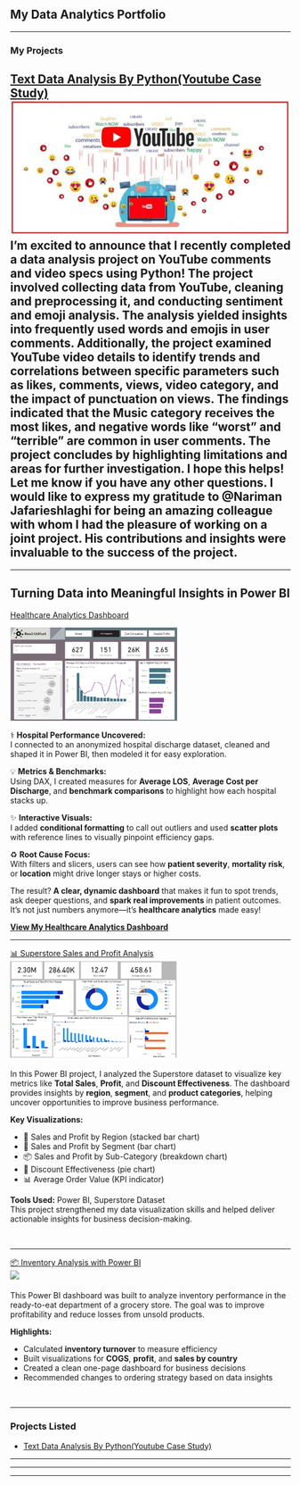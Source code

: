 ## My Data Analytics Portfolio


---

### My Projects

[Text Data Analysis By Python(Youtube Case Study)](https://www.linkedin.com/pulse/text-data-analysis-python-youtube-case-study-azadeh-irani)
<img src="images/youtube.jpg?raw=true"/>
<br>
I’m excited to announce that I recently completed a data analysis project on YouTube comments and video specs using Python! The project involved collecting data from YouTube, cleaning and preprocessing it, and conducting sentiment and emoji analysis. The analysis yielded insights into frequently used words and emojis in user comments. Additionally, the project examined YouTube video details to identify trends and correlations between specific parameters such as likes, comments, views, video category, and the impact of punctuation on views. The findings indicated that the Music category receives the most likes, and negative words like “worst” and “terrible” are common in user comments. The project concludes by highlighting limitations and areas for further investigation. I hope this helps! Let me know if you have any other questions. I would like to express my gratitude to @Nariman Jafarieshlaghi for being an amazing colleague with whom I had the pleasure of working on a joint project. His contributions and insights were invaluable to the success of the project.
<br>
---
---
## Turning Data into Meaningful Insights in Power BI

[Healthcare Analytics Dashboard](https://app.powerbi.com/groups/me/reports/da4d9a28-2e9b-4f5d-a640-60e458937c56/dceaf307347caa306738?experience=power-bi)

<img src="images/healthstats.png" alt="Healthcare Analytics Dashboard" width="300" />

⚕️ **Hospital Performance Uncovered:**  
I connected to an anonymized hospital discharge dataset, cleaned and shaped it in Power BI, then modeled it for easy exploration.

💡 **Metrics & Benchmarks:**  
Using DAX, I created measures for **Average LOS**, **Average Cost per Discharge**, and **benchmark comparisons** to highlight how each hospital stacks up.

✨ **Interactive Visuals:**  
I added **conditional formatting** to call out outliers and used **scatter plots** with reference lines to visually pinpoint efficiency gaps.

♻️ **Root Cause Focus:**  
With filters and slicers, users can see how **patient severity**, **mortality risk**, or **location** might drive longer stays or higher costs.

The result? **A clear, dynamic dashboard** that makes it fun to spot trends, ask deeper questions, and **spark real improvements** in patient outcomes. It’s not just numbers anymore—it’s **healthcare analytics** made easy!

[**View My Healthcare Analytics Dashboard**](https://app.powerbi.com/groups/me/reports/da4d9a28-2e9b-4f5d-a640-60e458937c56/dceaf307347caa306738?experience=power-bi)


---

[📊 Superstore Sales and Profit Analysis](https://app.powerbi.com/groups/me/reports/521d833a-9ffd-42fc-bf8b-f6b0d161e18b/7f99c92198bc34105cb1?experience=power-bi)  
<img src="images/Superstore.jpg" width="300"/>  
<br>
In this Power BI project, I analyzed the Superstore dataset to visualize key metrics like **Total Sales**, **Profit**, and **Discount Effectiveness**. The dashboard provides insights by **region**, **segment**, and **product categories**, helping uncover opportunities to improve business performance.

**Key Visualizations:**
- 📍 Sales and Profit by Region (stacked bar chart)
- 👥 Sales and Profit by Segment (bar chart)
- 📦 Sales and Profit by Sub-Category (breakdown chart)
- 💸 Discount Effectiveness (pie chart)
- 📊 Average Order Value (KPI indicator)

**Tools Used:** Power BI, Superstore Dataset  
This project strengthened my data visualization skills and helped deliver actionable insights for business decision-making.

<br>


---

[📦 Inventory Analysis with Power BI](https://app.powerbi.com/groups/me/reports/4771c90f-c6b0-47d8-b936-5f4c90aa8d68/2a8b0ad73778eae609d9?experience=power-bi)  
<img src="images/demo.gif" width="300"/>  
<br>
This Power BI dashboard was built to analyze inventory performance in the ready-to-eat department of a grocery store. The goal was to improve profitability and reduce losses from unsold products.

**Highlights:**
- Calculated **inventory turnover** to measure efficiency
- Built visualizations for **COGS**, **profit**, and **sales by country**
- Created a clean one-page dashboard for business decisions
- Recommended changes to ordering strategy based on data insights

<br>

---

### Projects Listed

- [Text Data Analysis By Python(Youtube Case Study)](https://www.linkedin.com/pulse/text-data-analysis-python-youtube-case-study-azadeh-irani)
---
<!--[Project 2 Title](/pdf/sample_presentation.pdf)
<img src="images/dummy_thumbnail.jpg?raw=true"/>
-->
---
<!--[Project 3 Title](http://example.com/)
<img src="images/dummy_thumbnail.jpg?raw=true"/>
-->
---



<!-- - [Project 1 Title](http://example.com/) -->
<!-- - [Project 2 Title](http://example.com/) -->
<!-- - [Project 3 Title](http://example.com/) -->
<!-- - [Project 4 Title](http://example.com/) -->
<!-- - [Project 5 Title](http://example.com/) -->
